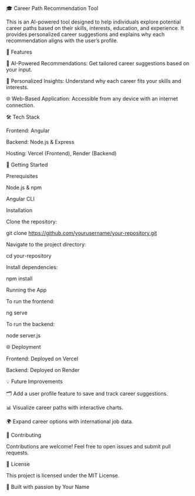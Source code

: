 🎓 Career Path Recommendation Tool

This is an AI-powered tool designed to help individuals explore potential career paths based on their skills, interests, education, and experience. It provides personalized career suggestions and explains why each recommendation aligns with the user’s profile.

🚀 Features

🧠 AI-Powered Recommendations: Get tailored career suggestions based on your input.

📝 Personalized Insights: Understand why each career fits your skills and interests.

🌐 Web-Based Application: Accessible from any device with an internet connection.

🛠️ Tech Stack

Frontend: Angular

Backend: Node.js & Express

Hosting: Vercel (Frontend), Render (Backend)

🏁 Getting Started

Prerequisites

Node.js & npm

Angular CLI

Installation

Clone the repository:

git clone https://github.com/yourusername/your-repository.git

Navigate to the project directory:

cd your-repository

Install dependencies:

npm install

Running the App

To run the frontend:

ng serve

To run the backend:

node server.js

🌐 Deployment

Frontend: Deployed on Vercel

Backend: Deployed on Render

💡 Future Improvements

🗂️ Add a user profile feature to save and track career suggestions.

📊 Visualize career paths with interactive charts.

🌍 Expand career options with international job data.

🤝 Contributing

Contributions are welcome! Feel free to open issues and submit pull requests.

📄 License

This project is licensed under the MIT License.

🚀 Built with passion by Your Name

